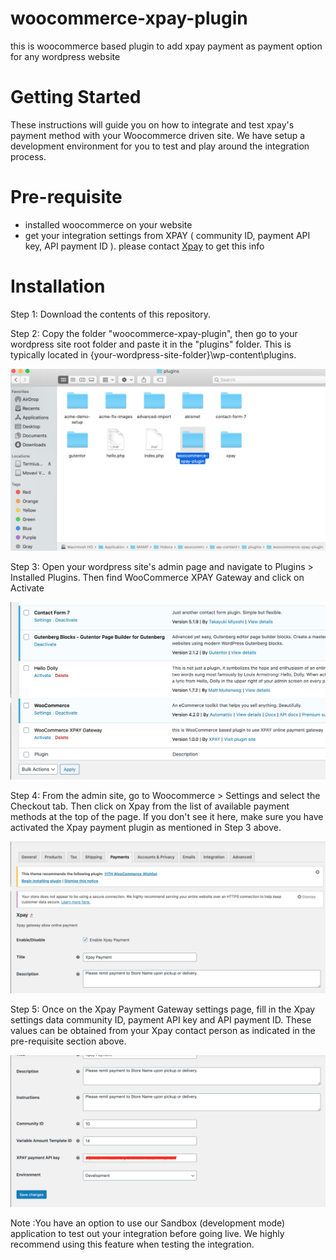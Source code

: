 # woocommerce-xpay-plugin
this is woocommerce based plugin to add xpay payment as payment option for any wordpress website 

# Getting Started
These instructions will guide you on how to integrate and test xpay's payment method with your Woocommerce driven site.
We have setup a development environment for you to test and play around the integration process.

# Pre-requisite
- installed woocommerce on your website 
- get your integration settings from XPAY ( community ID, payment API key, API payment ID ). please contact [Xpay](https://xpay.app/) to get 
this info 

# Installation
Step 1: Download the contents of this repository.

Step 2: Copy the folder "woocommerce-xpay-plugin", then go to your wordpress site root folder and paste it in the "plugins" folder. This is typically located in {your-wordpress-site-folder}\wp-content\plugins.

![](/screenshots/1.png?raw=true "")


Step 3: Open your wordpress site's admin page and navigate to Plugins > Installed Plugins. Then find WooCommerce XPAY Gateway and click on Activate

![](/screenshots/2.png?raw=true "")


Step 4: From the admin site, go to Woocommerce > Settings and select the Checkout tab. Then click on Xpay from the list of available payment methods at the top of the page. If you don't see it here, make sure you have activated the Xpay payment plugin as mentioned in Step 3 above.

![](/screenshots/4.png?raw=true "")


Step 5: Once on the Xpay Payment Gateway settings page, fill in the Xpay settings data community ID, payment API key and API payment ID. These values can be obtained from your Xpay contact person as indicated in the pre-requisite section above.

![](/screenshots/3.png?raw=true "")


Note :You have an option to use our Sandbox (development mode) application to test out your integration before going live. We highly recommend using this feature when testing the integration.



